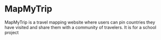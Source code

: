 # MapMyTrip
MapMyTrip is a travel mapping website where users can pin countries they have visited and share them with a community of travelers. It is for a school project
